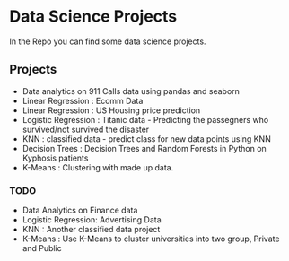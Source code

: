 # Data Science Projects

In the Repo you can find some data science projects. 

## Projects
- Data analytics on 911 Calls data using pandas and seaborn
- Linear Regression : Ecomm Data 
- Linear Regression : US Housing price prediction
- Logistic Regression : Titanic data - Predicting the passegners who survived/not survived the disaster
- KNN : classified data - predict class for new data points using KNN
- Decision Trees : Decision Trees and Random Forests in Python on Kyphosis patients
- K-Means : Clustering with made up data.

### TODO 
- Data Analytics on Finance data
- Logistic Regression: Advertising Data
- KNN : Another classified data project
- K-Means : Use K-Means to cluster universities into two group, Private and Public

